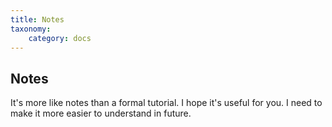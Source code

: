 ```yaml
---
title: Notes
taxonomy:
    category: docs
---
```


## Notes

It's more like notes than a formal tutorial. I hope it's useful for you. I need to make it more easier to understand in future.

